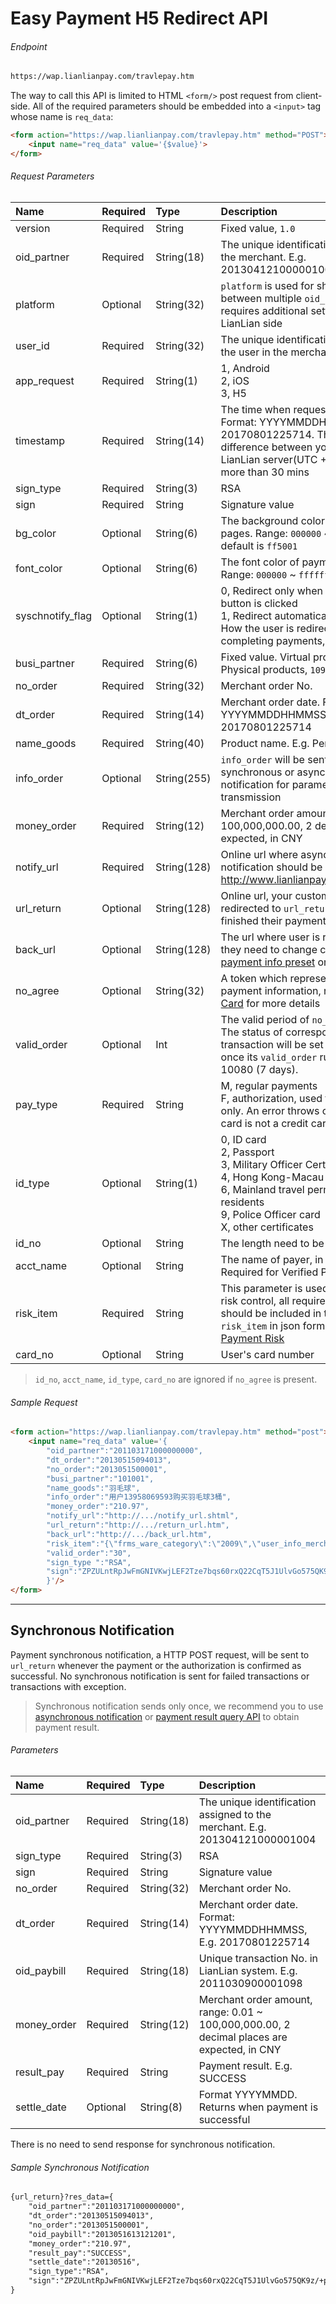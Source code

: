 # Easy Payment H5 Redirect API

###### Endpoint

```html
https://wap.lianlianpay.com/travlepay.htm
```

The way to call this API is limited to HTML ```<form/>``` post request from client-side. All of the required parameters should be embedded into a ```<input>``` tag whose name is ```req_data```:

```html
<form action="https://wap.lianlianpay.com/travlepay.htm" method="POST">
	<input name="req_data" value='{$value}'>
</form> 
```



###### Request Parameters

|Name|Required|Type|Description|
|:---|:---|:---|:---|
|version|Required|String|Fixed value, ```1.0```|
|oid_partner|Required|String(18)|The unique identification assigned to the merchant. E.g. 201304121000001004|
|platform|Optional|String(32)| ```platform``` is used for sharing user info between multiple ```oid_partner```, this requires additional settings from LianLian side|
|user_id|Required|String(32)|The unique identification assigned to the user in the merchant’s system|
|app_request|Required|String(1)| 1, Android <br> 2, iOS <br> 3, H5|
|timestamp|Required|String(14)|The time when request is initialized. Format: YYYYMMDDHHMMSS, E.g. 20170801225714. The time difference between your server and LianLian server(UTC +8) should be no more than 30 mins|
|sign_type|Required|String(3)|RSA |
|sign|Required|String|Signature value|
|bg_color|Optional|String(6)|The background color of payment pages. Range: ```000000``` ~ ```ffffff```. By default is ```ff5001```|
|font_color|Optional|String(6)|The font color of payment pages. Range: ```000000``` ~ ```ffffff```|
|syschnotify_flag|Optional|String(1)| 0, Redirect only when the return button is clicked <br> 1, Redirect automatically <br> How the user is redirected after completing payments, by default is 0|
|busi_partner|Required|String(6)|Fixed value. Virtual products, ```101001```; Physical products, ```109001```|
|no_order|Required|String(32)|Merchant order No.|
|dt_order|Required|String(14)|Merchant order date. Format: YYYYMMDDHHMMSS, E.g. 20170801225714|
|name_goods|Required|String(40)|Product name. E.g. Pen|
|info_order|Optional|String(255)|```info_order``` will be sent back in synchronous or asynchronous notification for parameters transmission|
|money_order|Required|String(12)|Merchant order amount, range: 0.01 ~ 100,000,000.00, 2 decimal places are expected, in CNY|
|notify_url|Required|String(128)|Online url where asynchronous notification should be sent, E.g. http://www.lianlianpay.com/help/notify|
|url_return|Optional|String(128)|Online url, your customer will be redirected to ```url_return``` once they finished their payment|
|back_url|Optional|String(128)| The url where user is redirected when they need to change cards. For [payment info preset](easypay.md#payment-info-preset) only|
|no_agree|Optional|String(32)| A token which represents the key payment information, refer to [Binding Card](easypay.md) for more details|
|valid_order|Optional|Int|The valid period of ```no_order```, in minute. The status of corresponding transaction will be set to "Closed" once its ```valid_order``` run out. Default: 10080 (7 days). |
|pay_type|Required|String| M, regular payments <br> F, authorization, used for credit card only. An error throws out if the used card is not a credit card|
|id_type|Optional|String(1)| 0, ID card <br> 2, Passport <br> 3, Military Officer Certificate <br> 4, Hong Kong-Macau laissez-passer <br> 6, Mainland travel permit for Taiwan residents <br> 9, Police Officer card <br> X, other certificates |
|id_no|Optional|String|The length need to be either 15 or 18|
|acct_name|Optional|String|The name of payer, in Chinese. Required for Verified Payment |
|risk_item|Required|String| This parameter is used for payment risk control, all required parameters should be included in the value of ```risk_item``` in json format, refer to [Payment Risk](payment_risk_item.md)| 
|card_no|Optional|String|User's card number|

> ```id_no```, ```acct_name```, ```id_type```, ```card_no``` are ignored if ```no_agree``` is present.

###### Sample Request

```html
<form action="https://wap.lianlianpay.com/travlepay.htm" method="post"> 
	<input name="req_data" value='{
		"oid_partner":"201103171000000000",
		"dt_order":"20130515094013",
		"no_order":"2013051500001",
		"busi_partner":"101001",
		"name_goods":"羽毛球",
		"info_order":"用户13958069593购买羽毛球3桶",
		"money_order":"210.97",
		"notify_url":"http://.../notify_url.shtml",
		"url_return":"http://.../return_url.htm",
		"back_url":"http://.../back_url.htm",
		"risk_item":"{\"frms_ware_category\":\"2009\",\"user_info_mercht_userno\":\"123456\",\"user_info_dt_register\":\"20141015165530\",\"user_info_full_name\":\"张三\",\"user_info_id_no\":\"3306821990012121221\",\"user_info_identify_type\":\"1\",\"user_info_identify_state\":\"1\"}",
		"valid_order":"30",
		"sign_type ":"RSA",
		"sign":"ZPZULntRpJwFmGNIVKwjLEF2Tze7bqs60rxQ22CqT5J1UlvGo575QK9z/+p+7E9cOoRoWzqR6xHZ6WVv3dloyGKDR0btvrdqPgUAoeaX/YOWzTh00vwcQ+HBtXE+vPTfAqjCTxiiSJEOY7ATCF1q7iP3sfQxhS0nDUug1LP3OLk="
		}'/>
</form>
```

***

## Synchronous Notification

Payment synchronous notification, a HTTP POST request, will be sent to ```url_return``` whenever the payment or the authorization is confirmed as successful. No synchronous notification is sent for failed transactions or transactions with exception. 

> Synchronous notification sends only once, we recommend you to use [asynchronous notification](asyn_notification.md) or [payment result query API](easypay_payment_result_query.md) to obtain payment result.

###### Parameters

|Name|Required|Type|Description|
|:---|:---|:---|:---|
|oid_partner|Required|String(18)|The unique identification assigned to the merchant. E.g. 201304121000001004|
|sign_type|Required|String(3)|RSA |
|sign|Required|String|Signature value|
|no_order|Required|String(32)|Merchant order No.|
|dt_order|Required|String(14)|Merchant order date. Format: YYYYMMDDHHMMSS, E.g. 20170801225714|
|oid_paybill|Required|String(18)|Unique transaction No. in LianLian system. E.g. 2011030900001098|
|money_order|Required|String(12)|Merchant order amount, range: 0.01 ~ 100,000,000.00, 2 decimal places are expected, in CNY|
|result_pay|Required|String| Payment result. E.g. SUCCESS|
|settle_date|Optional|String(8)| Format YYYYMMDD. Returns when payment is successful|

There is no need to send response for synchronous notification.

###### Sample Synchronous Notification

```html
{url_return}?res_data={
	"oid_partner":"201103171000000000",
	"dt_order":"20130515094013",
	"no_order":"2013051500001",
	"oid_paybill":"2013051613121201",
	"money_order":"210.97",
	"result_pay":"SUCCESS",
	"settle_date":"20130516",
	"sign_type":"RSA", 
	"sign":"ZPZULntRpJwFmGNIVKwjLEF2Tze7bqs60rxQ22CqT5J1UlvGo575QK9z/+p+7E9cOoRoWzqR6xHZ6WVv3dloyGKDR0btvrdqPgUAoeaX/YOWzTh00vwcQ+HBtXE+vPTfAqjCTxiiSJEOY7ATCF1q7iP3sfQxhS0nDUug1LP3OLk="
}
```